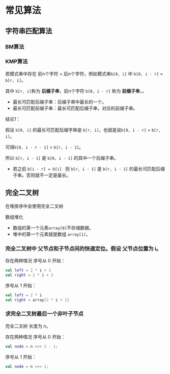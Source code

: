 # 常见算法

## 字符串匹配算法

### BM算法

### KMP算法

若模式串中存在 前n个字符 = 后n个字符，例如模式串`b[0, i]` 中 `b[0, i - r]` = `b[r, i]`。

其中 `b[r, i]`称为 **后缀子串**，前n个字符 `b[0, i - r]` 称为 **前缀子串**，。

* 最长可匹配后缀子串：后缀子串中最长的一个。
* 最长可匹配前缀子串：最长可匹配后缀子串，对应的前缀子串。



结论1：

假设 `b[0, i]` 的最长可匹配后缀字串是 `b[r, i]`，也就是说`b[0, i - r]` = `b[r, i]`。

可得`b[0, i - r - 1]`  = `b[r, i - 1]`。

所以 `b[r, i - 1]` 是 `b[0, i - 1]` 的其中一个后缀子串。

* 若之前 `b[i - r] = b[i] ` 则 `b[r, i - 1]` 是  `b[r, i - 1]` 的最长可匹配后缀子串。否则就不一定是最长。



## 完全二叉树

在堆排序中会使用完全二叉树

数组堆化

* 数组的第一个元素`array[0]`不存储数据。
* 堆中的第一个元素就是数组 `array[1]`。

### 完全二叉树中 父节点和子节点间的快速定位。假设 父节点位置为 i。

存在两种情况 序号从 0 开始：

```kotlin
val left = 2 * i + 1
val right = 2 * i + 2
```

序号从 1 开始：

```kotlin
val left = 2 * i
val right = array[2 * i + 1]
```

### 求完全二叉树最后一个非叶子节点

完全二叉树 长度为 n。

存在两种情况 序号从 0 开始：

```kotlin
val node = n >>> 1 - 1;
```

序号从 1 开始：

```kotlin
val node = n >>> 1;
```

